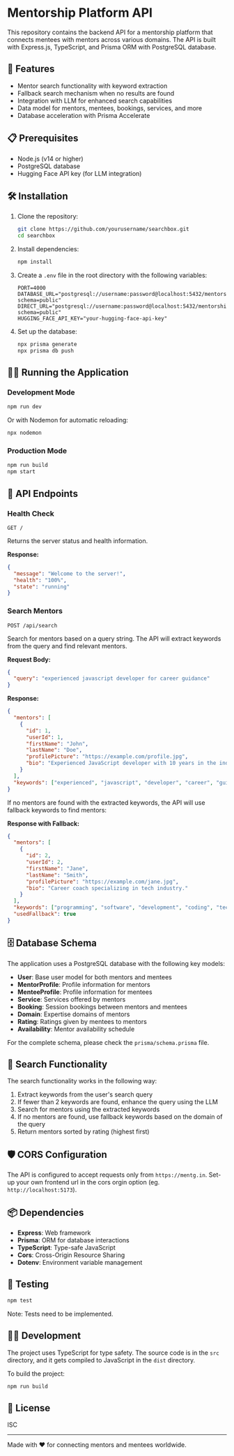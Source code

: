 # Mentorship Platform API

This repository contains the backend API for a mentorship platform that connects mentees with mentors across various domains. The API is built with Express.js, TypeScript, and Prisma ORM with PostgreSQL database.

## 🚀 Features

- Mentor search functionality with keyword extraction
- Fallback search mechanism when no results are found
- Integration with LLM for enhanced search capabilities
- Data model for mentors, mentees, bookings, services, and more
- Database acceleration with Prisma Accelerate

## 📋 Prerequisites

- Node.js (v14 or higher)
- PostgreSQL database
- Hugging Face API key (for LLM integration)

## 🛠️ Installation

1. Clone the repository:
   ```bash
   git clone https://github.com/yourusername/searchbox.git
   cd searchbox
   ```

2. Install dependencies:
   ```bash
   npm install
   ```

3. Create a `.env` file in the root directory with the following variables:
   ```
   PORT=4000
   DATABASE_URL="postgresql://username:password@localhost:5432/mentorship?schema=public"
   DIRECT_URL="postgresql://username:password@localhost:5432/mentorship?schema=public"
   HUGGING_FACE_API_KEY="your-hugging-face-api-key"
   ```

4. Set up the database:
   ```bash
   npx prisma generate
   npx prisma db push
   ```

## 🏃‍♂️ Running the Application

### Development Mode

```bash
npm run dev
```

Or with Nodemon for automatic reloading:

```bash
npx nodemon
```

### Production Mode

```bash
npm run build
npm start
```

## 🔄 API Endpoints

### Health Check
```
GET /
```
Returns the server status and health information.

**Response:**
```json
{
  "message": "Welcome to the server!",
  "health": "100%",
  "state": "running"
}
```

### Search Mentors
```
POST /api/search
```

Search for mentors based on a query string. The API will extract keywords from the query and find relevant mentors.

**Request Body:**
```json
{
  "query": "experienced javascript developer for career guidance"
}
```

**Response:**
```json
{
  "mentors": [
    {
      "id": 1,
      "userId": 1,
      "firstName": "John",
      "lastName": "Doe",
      "profilePicture": "https://example.com/profile.jpg",
      "bio": "Experienced JavaScript developer with 10 years in the industry."
    }
  ],
  "keywords": ["experienced", "javascript", "developer", "career", "guidance"]
}
```

If no mentors are found with the extracted keywords, the API will use fallback keywords to find mentors:

**Response with Fallback:**
```json
{
  "mentors": [
    {
      "id": 2,
      "userId": 2,
      "firstName": "Jane",
      "lastName": "Smith",
      "profilePicture": "https://example.com/jane.jpg",
      "bio": "Career coach specializing in tech industry."
    }
  ],
  "keywords": ["programming", "software", "development", "coding", "tech"],
  "usedFallback": true
}
```

## 🗄️ Database Schema

The application uses a PostgreSQL database with the following key models:

- **User**: Base user model for both mentors and mentees
- **MentorProfile**: Profile information for mentors
- **MenteeProfile**: Profile information for mentees
- **Service**: Services offered by mentors
- **Booking**: Session bookings between mentors and mentees
- **Domain**: Expertise domains of mentors
- **Rating**: Ratings given by mentees to mentors
- **Availability**: Mentor availability schedule

For the complete schema, please check the `prisma/schema.prisma` file.

## 🧠 Search Functionality

The search functionality works in the following way:

1. Extract keywords from the user's search query
2. If fewer than 2 keywords are found, enhance the query using the LLM
3. Search for mentors using the extracted keywords
4. If no mentors are found, use fallback keywords based on the domain of the query
5. Return mentors sorted by rating (highest first)

## 🛡️ CORS Configuration

The API is configured to accept requests only from `https://mentg.in`. Set-up your own frontend url in the cors orgin option (eg. `http://localhost:5173`).

## 📦 Dependencies

- **Express**: Web framework
- **Prisma**: ORM for database interactions
- **TypeScript**: Type-safe JavaScript
- **Cors**: Cross-Origin Resource Sharing
- **Dotenv**: Environment variable management

## 🧪 Testing

```bash
npm test
```
Note: Tests need to be implemented.

## 👨‍💻 Development

The project uses TypeScript for type safety. The source code is in the `src` directory, and it gets compiled to JavaScript in the `dist` directory.

To build the project:

```bash
npm run build
```

## 📄 License

ISC

---

Made with ❤️ for connecting mentors and mentees worldwide.
